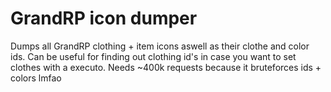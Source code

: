 # GrandRP icon dumper

Dumps all GrandRP clothing + item icons aswell as their clothe and color ids. Can be useful for finding out clothing id's in case you want to set clothes with a executo.
Needs ~400k requests because it bruteforces ids + colors lmfao

